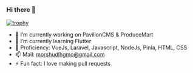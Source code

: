 ### Hi there 👋

[![trophy](https://github-profile-trophy.vercel.app/?username=morshud&theme=onedark?&title=Followers)](https://github.com/morshud/morshud)

- 🔭 I’m currently working on PavilionCMS & ProduceMart
- 🌱 I’m currently learning Flutter
- 👯 Proficiency: VueJs, Laravel, Javascript, NodeJs, Pinia, HTML, CSS
- 📫 Mail: morshudlhgmo@gmail.com
- ⚡ Fun fact: I love making pull requests
